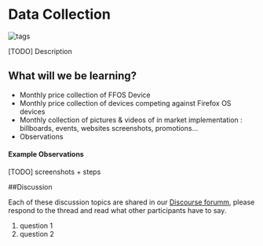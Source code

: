 
# Data Collection

![tags](http://tiptoes.ca/wp-content/uploads/2015/02/sale-tags1.png)

[TODO]  Description



## What will we be learning?


* Monthly price collection of FFOS Device
* Monthly price collection of devices competing against Firefox OS devices
* Monthly collection of pictures & videos of in market implementation : billboards, events, websites screenshots, promotions…
* Observations


#### Example Observations



[TODO] screenshots + steps


##Discussion

Each of these discussion topics are shared in our [Discourse forumm](), please respond to the thread and read what other participants have to say.

1. question 1
2. question 2

